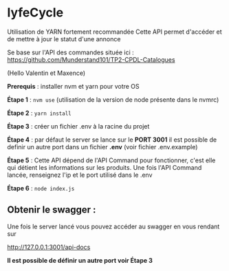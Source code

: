 # lyfeCycle
 
 Utilisation de YARN fortement recommandée
 Cette API permet d'accéder et de mettre à jour le statut d'une annonce

 Se base sur l'API des commandes située ici : https://github.com/Munderstand101/TP2-CPDL-Catalogues

 (Hello Valentin et Maxence)

 __Prerequis__ : installer nvm et yarn pour votre OS

 __Étape 1__ : `nvm use` (utilisation de la version de node présente dans le nvmrc)

 __Étape 2__ : `yarn install`

 __Étape 3__ : créer un fichier .env à la racine du projet

 __Étape 4__ : par défaut le server se lance sur le **__PORT 3001__** il est possible de definir un autre port dans un fichier **.env** (voir fichier .env.example)

 __Étape 5__ : Cette API dépend de l'API Command pour fonctionner, c'est elle qui détient les informations sur les produits. Une fois l'API Command lancée, renseignez l'ip et le port utilisé dans le .env

 __Étape 6__ : `node index.js`

 ## Obtenir le swagger : 

 Une fois le server lancé vous pouvez accéder au swagger en vous rendant sur 

 http://127.0.0.1:3001/api-docs

 **Il est possible de définir un autre port voir Étape 3**

